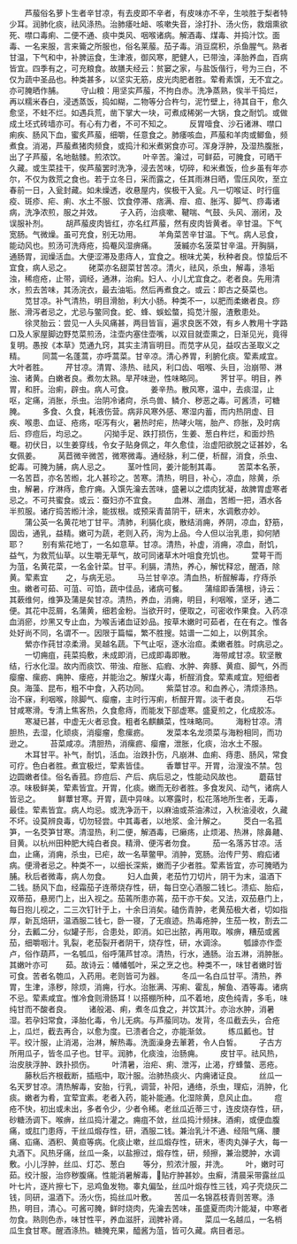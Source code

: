 <!-- { "loadSidebar": true } -->
　　芦菔俗名萝卜生者辛甘凉，有去皮即不辛者，有皮味亦不辛，生啖胜于梨者特少耳。润肺化痰，祛风涤热。治肺痿吐衄、咳嗽失音，涂打扑、汤火伤，救烟熏欲死、噤口毒痢、二便不通、痰中类风、咽喉诸病。解酒毒、煤毒、并捣汁饮。面毒、一名来服，言来籥之所服也，俗名莱菔。茄子毒。消豆腐积，杀鱼腥气。熟者甘温，下气和中，补脾运食，生津液，御风寒，肥健人，已带浊，泽胎养血，百病皆宜。四季有之，可充粮食。故膳夫经云：贫窭之家，与盐饭偕行，号为三白，不仅为蔬中圣品也。种类甚多，以坚实无筋，皮光肉肥者胜。荤肴素馔，无不宜之。亦可腌晒作脯。
　　守山粮：用坚实芦菔，不拘白赤。洗净蒸熟，俟半干捣烂，再以糯米舂白，浸透蒸饭，捣如糊，二物等分合杵匀，泥竹壁上，待其自干，愈久愈坚，不蛀不烂。如遇兵荒，凿下掌大一块，可煮成稀粥一大锅，食之耐饥。或做成土坯式砖墙亦可。有心有力者，不可不知之。
　　反胃噎食、沙石诸淋、噤口痢疾、肠风下血，蜜炙芦菔，细嚼，任意食之。肺痿咳血，芦菔和羊肉或鲫鱼，频煮食。消渴，芦菔煮猪肉频食，或捣汁和米煮粥食亦可。浑身浮肿，及湿热腹胀，出了子芦菔，名地骷髅。煎浓饮。
　　叶辛苦。瀹过，可鲜茹，可腌食，可晒干久藏。或生菜挂干，俟芦菔罢时洗净，浸去苦味，切碎，和米煮饭，俭乡虽有年亦尔，不仅为救荒之食也。若于立冬日，采而露之，任其雨淋日晒，雪压风吹，至立春前一日，入瓮封藏。如未燥透，收悬屋内，俟极干入瓮。凡一切喉证、时行瘟疫、斑疹、疟、痢、水土不服、饮食停滞、痞满、疳、疸、胀泻、脚气、痧毒诸病，洗净浓煎，服之并效。
　　子入药，治痰嗽、鞬喘、气鼓、头风、溺闭，及误服补剂。
　　胡芦菔皮肉皆红，亦名红芦菔，然有皮肉皆黄者。辛甘温。下气宽肠。气微燥。虽可充食，别无功用。
　　羊角菜苦辛甘温。下气。病人忌食，能动风也。煎汤可洗痔疮，捣罨风湿痹痛。
　　菠縅亦名菠菜甘辛温。开胸膈，通肠胃，润燥活血。大便涩滞及患痔人，宜食之。根味尤美，秋种者良。惊蛰后不宜食，病人忌之。
　　硓菜亦名甜菜甘苦凉。清火，祛风，杀虫，解毒，涤垢浊，稀痘疮，止带，调经，通淋，治痢。妇人、小儿尤宜食之。老者良。先用清水，煎去苦味，其汤浣衣，最去油垢。然后再煮食之。或云：即古之葵菜也。
　　苋甘凉。补气清热，明目滑胎，利大小肠。种类不一，以肥而柔嫩者良。痧胀、滑泻者忌之，尤忌与鳖同食。蛇、蜂、蜈蚣螫，捣苋汁服，渣敷患处。
　　徐灵胎云：尝见一人头风痛甚，两目皆盲，遍求良医不效，有乡人教用十字路口及人家屋脚边野苋菜煎汤，注壶内塞住壶嘴，以双目就壶熏之，日渐见光，竟得复明。愚按《本草》苋通九窍，其实主清盲明目。而苋字从见，益叹古圣取义之精。
　　同蒿一名蓬蒿，亦呼蒿菜。甘辛凉。清心养胃，利腑化痰。荤素咸宜。大叶者胜。
　　芹甘凉。清胃、涤热、祛风，利口齿、咽喉、头目，治崩带、淋浊、诸黄。白嫩者良。煮勿太熟。旱芹味逊，性味略同。
　　荠甘平。明目，养胃，和肝。治痢，辟虫。病人可食。
　　姜辛热。散风寒，温中，去痰湿，止呕，定痛，消胀，杀虫。治阴冷诸疴，杀鸟兽、鳞介、秽恶之毒。可酱渍，可糖腌。
　　多食、久食，耗液伤营。病非风寒外感、寒湿内蓄，而内热阴虚、目疾、喉患、血证、疮疡，呕泻有火，暑热时疟，热哮火喘，胎产、痧胀，及时病后、痧痘后，均忌之。
　　闪拗手足、跌打损伤，生姜、葱白杵烂，和面炒热罨。初伏日，以生姜穿线，令女子贴身佩之，年久愈佳，治虚阳欲脱之证甚妙，名女佩姜。
　　莴苣微辛微苦，微寒微毒。通经脉，利二便，析酲，消食，杀虫、蛇毒。可腌为脯，病人忌之。
　　茎叶性同，姜汁能制其毒。
　　苦菜本名荼，一名苦苣，亦名苦縆，北人甚珍之。苦寒。清热，明目，补心，凉血，除黄，杀虫，解暑，疗淋痔，愈疔痈。入馔先瀹去苦味，盛暑以之煨肉犹凝，故脾胃虚寒者忌之。不可共蜜食。或云：蚕妇亦不宜食。
　　血淋、溺血，苦縆一把，酒水各半煎服。诸疔捣苦縆汁涂，能拔根。或预采青苗阴干，研末，水调敷亦妙。
　　蒲公英一名黄花地丁甘平。清肺，利膈化痰，散结消痈，养阴，凉血，舒筋，固齿，通乳，益精。嫩可为蔬，老则入药，洵为上品。今人但以治乳患，抑何陋耶？
　　别有紫花地丁，一名如意草。甘凉。清热，补虚，消痈，凉血，耐饥，益气，为救荒仙草。以生嚼无草气，故可同诸草木叶咀食充饥也。
　　萱萼干而为菹，名黄花菜，一名金针菜。甘平。利膈，清热，养心，解忧释忿，醒酒，除黄。荤素宜
　　之，与病无忌。
　　马兰甘辛凉。清血热，析酲解毒，疗痔杀虫。嫩者可茹、可菹、可馅，蔬中佳品，诸病可餐。
　　蒲縇即香蒲根，诗云：其蔌维何，维笋及蒲是矣甘凉。清热，养血，消痈，明目，利咽喉，坚牙，通二便。其花中蕊屑，名蒲黄，细若金粉。当欲开时，便取之，可密收作果食。入药凉血消瘀，炒黑又专止血，为喉舌诸血证妙品。按草木嫩时可茹者，在在有之。惟各处好尚不同，名谓不一。因限于篇幅，繁不胜搜。姑谱一二如上，以例其余。
　　縈亦作莼甘凉柔滑。吴越名蔬。下气止呕，逐水治疸。柔嫩者胜。时病忌之。
　　一切痈疽，莼菜捣敷，未成即消，已成即毒即散。
　　海带咸甘凉。软坚散结，行水化湿。故内而痰饮、带浊、疳胀、疝瘕、水肿、奔豚、黄疸、脚气，外而瘿瘤、瘰疬、痈肿、瘘疮，并能治之。解煤火毒，析酲消食。荤素咸宜。短细者良。海藻、昆布，粗不中食，入药功同。
　　紫菜甘凉。和血养心，清烦涤热。治不寐，利咽喉，除脚气、瘿瘤，主时行泻痢，析酲开胃。淡干者良。
　　石华甘咸寒滑。专清上焦客热，久食愈痔，而能发下部虚寒。盛夏煎之，化成胶冻。
　　寒凝已甚，中虚无火者忌食。粗者名麒麟菜，性味略同。
　　海粉甘凉。清胆热，去湿，化顽痰，消瘿瘤，愈瘰疬。
　　发菜本名龙须菜与海粉相同，而功逊之。
　　苔菜咸凉。清胆热，消瘰疬、瘿瘤，泄胀，化痰，治水土不服。
　　木耳甘平。补气，耐饥，活血。治跌扑伤，凡崩淋、血痢、痔患、肠风，常食可疗。色白者胜。煮宜极烂，荤素皆佳。
　　香蕈甘平。开胃，治溲浊不禁。包边圆嫩者佳。俗名香菰。痧痘后、产后、病后忌之，性能动风故也。
　　蘑菇甘凉。味极鲜美，荤素皆宜。开胃，化痰。嫩而无砂者胜。多食发风、动气，诸病人皆忌之。
　　鲜蕈甘寒。开胃，蔬中异味。以寒露时，松花落地所生者，无毒，最佳。荤素皆宜。病人均忌。或洗净沥干，以麻油或茶油沸过，入秋油浸收，久藏不坏。设莫辨良毒，切勿轻尝。中其毒者，以地浆、金汁解之。
　　茭白一名菰笋，一名茭笋甘寒。清湿热，利二便，解酒毒，已癞疡，止烦渴、热淋，除鼻齄、目黄。以杭州田种肥大纯白者良。精滑、便泻者勿食。
　　茄一名落苏甘凉。活血，止痛，消痈，杀虫，已疟，故一名草鳖甲。消肿，宽肠。治传尸劳、瘕疝诸病。便滑者忌之。种类不一，以细长深紫，嫩而子少者胜。荤素皆宜，亦可腌晒为脯。秋后者微毒，病人勿食。
　　妇人血黄，老茄竹刀切片，阴干为末，温酒下二钱。肠风下血，经霜茄子连蒂烧存性，研，每日空心酒服二钱匕。溃疝、胎疝，双蒂茄，悬房门上，出入视之。茄蔫所患亦蔫，茄干亦干矣。又法，双茄悬门上，每日抱儿视之，二三次钉针于上，十余日消矣。磕伤青肿，老黄茄极大者，切如指厚，新瓦焙研，温酒服二钱七，卧一寝，了无痕迹。热毒疮肿，生茄一枚，割去二分，去瓤二分，似罐子形，合患处，即消。如已出脓，再用取。喉痹，糟茄或酱茄，细嚼咽汁。乳裂，老茄裂开者阴干，烧存性，研，水调涂。
　　瓠譹亦作壶卢，俗作葫芦，一名瓠瓜，俗呼蒲芦甘凉。清热，行水，通肠。治五淋，消肿胀。其嫩叶亦可
　　茹。故诗云：幡幡瓠叶，采之烹之也。种类不一，味甘者嫩时皆可食。苦者名匏瓜，入药用。老则皆可为器。
　　冬瓜一名白瓜甘平。清热，养胃，生津，涤秽，除烦，消痈，行水。治胀满、泻痢、霍乱，解鱼、酒等毒。诸病不忌。荤素咸宜。惟冷食则滑肠耳！以搭棚所种，瓜不着地，皮色纯青，多毛，味纯甘而不酸者良。
　　诸般渴、痢，煮冬瓜食之，并饮其汁。亦治水肿，消暑湿。若孕妇常食，泽胎化毒，令儿无病。与芦菔同功。发背，冬瓜截去头，合疮上，瓜烂，截去再合，以愈为度。已溃者合之，亦能渐敛。
　　练瓜瓤也。甘平。绞汁服，止消渴，治淋，解热毒。洗面澡身去莗莙，令人白皙。
　　子古方所用瓜子，皆冬瓜子也。甘平。润肺，化痰浊，治肠痈。
　　皮甘平。祛风热，治皮肤浮肿、跌扑损伤。
　　叶清暑，治疟、痢、泄泻，止渴，疗蜂螫、恶疮。
　　藤秋后齐根截断，插瓶中，取汁服。治肺热痰火、内痈诸证良。
　　丝瓜一名天罗甘凉。清热解毒，安胎，行乳，调营，补阳，通络，杀虫，理疝，消肿，化痰。嫩者为肴，宜荤宜素。老者入药，能补能通。化湿除黄，息风止血。
　　痘疮不快，初出或未出，多者令少，少者令稀。老丝瓜近蒂三寸，连皮烧存性，研，砂糖汤调下。喉痹，丝瓜捣汁灌之。痈疽不敛，丝瓜捣汁频抹。酒痢，或便血腹痛，或肛门患痔，干丝瓜煅存性，研，酒服二钱。兼治乳汁不通、经阻气痛、腰痛、疝痛、酒积、黄疸等病。化痰止嗽，丝瓜煅存性，研末，枣肉丸弹子大，每一丸酒下。风热牙痛，丝瓜一条，以盐擦过，煅存性，研，频擦，兼治腮肿，水调敷。小儿浮肿，丝瓜、灯芯、葱白
　　等分，煎浓汁服，并洗。
　　叶，嫩时可茹。绞汁服，治痧秽腹痛。性能消暑解毒，􋼭贴疔肿甚妙。虫癣，清晨采带露丝瓜叶七片，逐片擦七下，忌鸡鱼发物。睾丸偏坠，丝瓜叶煅存性三钱，鸡子壳烧灰二钱，同研，温酒下。汤火伤，捣丝瓜叶敷。
　　苦瓜一名锦荔枝青则苦寒。涤热，明目，清心。可酱可腌，鲜时烧肉，先瀹去苦味，虽盛夏而肉汁能凝，中寒者勿食。熟则色赤，味甘性平，养血滋肝，润脾补肾。
　　菜瓜一名越瓜，一名梢瓜生食甘寒。醒酒涤热。糖腌充果，醯酱为菹，皆可久藏。病目者忌。
